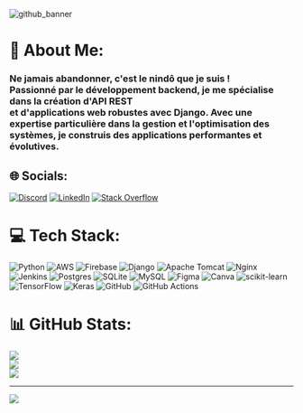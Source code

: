 ![github_banner](https://github.com/djokodev/djokodev/assets/161902861/1ec23648-634b-48d9-86cb-d3bc093eb6e8)
# 💫 About Me:
### Ne jamais abandonner, c'est le nindô que je suis !<br>Passionné par le développement backend, je me spécialise dans la création d'API REST<br>et d'applications web robustes avec Django. Avec une expertise particulière dans la gestion et l'optimisation des systèmes, je construis des applications performantes et évolutives. ###


## 🌐 Socials:
[![Discord](https://img.shields.io/badge/Discord-%237289DA.svg?logo=discord&logoColor=white)](https://discord.gg/djokodev237) [![LinkedIn](https://img.shields.io/badge/LinkedIn-%230077B5.svg?logo=linkedin&logoColor=white)](https://linkedin.com/in/djokodev) [![Stack Overflow](https://img.shields.io/badge/-Stackoverflow-FE7A16?logo=stack-overflow&logoColor=white)](https://stackoverflow.com/users/21590640/eddy-christian-tabouguia-djoko) 

# 💻 Tech Stack:
![Python](https://img.shields.io/badge/python-3670A0?style=for-the-badge&logo=python&logoColor=ffdd54) ![AWS](https://img.shields.io/badge/AWS-%23FF9900.svg?style=for-the-badge&logo=amazon-aws&logoColor=white) ![Firebase](https://img.shields.io/badge/firebase-%23039BE5.svg?style=for-the-badge&logo=firebase) ![Django](https://img.shields.io/badge/django-%23092E20.svg?style=for-the-badge&logo=django&logoColor=white) ![Apache Tomcat](https://img.shields.io/badge/apache%20tomcat-%23F8DC75.svg?style=for-the-badge&logo=apache-tomcat&logoColor=black) ![Nginx](https://img.shields.io/badge/nginx-%23009639.svg?style=for-the-badge&logo=nginx&logoColor=white) ![Jenkins](https://img.shields.io/badge/jenkins-%232C5263.svg?style=for-the-badge&logo=jenkins&logoColor=white) ![Postgres](https://img.shields.io/badge/postgres-%23316192.svg?style=for-the-badge&logo=postgresql&logoColor=white) ![SQLite](https://img.shields.io/badge/sqlite-%2307405e.svg?style=for-the-badge&logo=sqlite&logoColor=white) ![MySQL](https://img.shields.io/badge/mysql-4479A1.svg?style=for-the-badge&logo=mysql&logoColor=white) ![Figma](https://img.shields.io/badge/figma-%23F24E1E.svg?style=for-the-badge&logo=figma&logoColor=white) ![Canva](https://img.shields.io/badge/Canva-%2300C4CC.svg?style=for-the-badge&logo=Canva&logoColor=white) ![scikit-learn](https://img.shields.io/badge/scikit--learn-%23F7931E.svg?style=for-the-badge&logo=scikit-learn&logoColor=white) ![TensorFlow](https://img.shields.io/badge/TensorFlow-%23FF6F00.svg?style=for-the-badge&logo=TensorFlow&logoColor=white) ![Keras](https://img.shields.io/badge/Keras-%23D00000.svg?style=for-the-badge&logo=Keras&logoColor=white) ![GitHub](https://img.shields.io/badge/github-%23121011.svg?style=for-the-badge&logo=github&logoColor=white) ![GitHub Actions](https://img.shields.io/badge/github%20actions-%232671E5.svg?style=for-the-badge&logo=githubactions&logoColor=white)
# 📊 GitHub Stats:
![](https://github-readme-stats.vercel.app/api?username=djokodev&theme=dark&hide_border=false&include_all_commits=true&count_private=true)<br/>
![](https://github-readme-streak-stats.herokuapp.com/?user=djokodev&theme=dark&hide_border=false)<br/>
![](https://github-readme-stats.vercel.app/api/top-langs/?username=djokodev&theme=dark&hide_border=false&include_all_commits=true&count_private=true&layout=compact)

---
[![](https://visitcount.itsvg.in/api?id=djokodev&icon=0&color=0)](https://visitcount.itsvg.in)

<!-- Proudly created with GPRM ( https://gprm.itsvg.in ) -->
